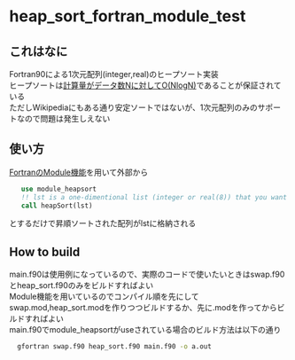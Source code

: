 # heap_sort_fortran_module_test

## これはなに
Fortran90による1次元配列(integer,real)のヒープソート実装  
ヒープソートは[計算量がデータ数Nに対してO(NlogN)](https://ja.wikipedia.org/wiki/%E3%83%92%E3%83%BC%E3%83%97%E3%82%BD%E3%83%BC%E3%83%88)であることが保証されている  
ただしWikipediaにもある通り安定ソートではないが、1次元配列のみのサポートなので問題は発生しえない  

## 使い方
[FortranのModule機能](https://amanotk.github.io/fortran-resume-public/chap09.html)を用いて外部から

```fortran
   use module_heapsort
   !! lst is a one-dimentional list (integer or real(8)) that you want to sort.
   call heapSort(lst)
```

とするだけで昇順ソートされた配列がlstに格納される

## How to build  
main.f90は使用例になっているので、実際のコードで使いたいときはswap.f90とheap_sort.f90のみをビルドすればよい  
Module機能を用いているのでコンパイル順を先にしてswap.mod,heap_sort.modを作りつつビルドするか、先に.modを作ってからビルドすればよい  
main.f90でmodule_heapsortがuseされている場合のビルド方法は以下の通り

```sh
  gfortran swap.f90 heap_sort.f90 main.f90 -o a.out
```
